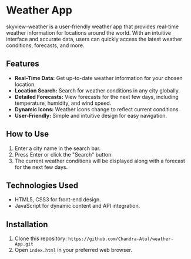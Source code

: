 # Weather App
skyview-weather is a user-friendly weather app that provides real-time weather information for locations around the world. With an intuitive interface and accurate data, users can quickly access the latest weather conditions, forecasts, and more.

## Features

- **Real-Time Data:** Get up-to-date weather information for your chosen location.
- **Location Search:** Search for weather conditions in any city globally.
- **Detailed Forecasts:** View forecasts for the next few days, including temperature, humidity, and wind speed.
- **Dynamic Icons:** Weather icons change to reflect current conditions.
- **User-Friendly:** Simple and intuitive design for easy navigation.

## How to Use

1. Enter a city name in the search bar.
2. Press Enter or click the "Search" button.
3. The current weather conditions will be displayed along with a forecast for the next few days.

## Technologies Used

- HTML5, CSS3 for front-end design.
- JavaScript for dynamic content and API integration.

## Installation

1. Clone this repository: `https://github.com/Chandra-Atul/weather-App.git`
2. Open `index.html` in your preferred web browser.


